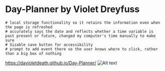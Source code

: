 # Day-Planner by Violet Dreyfuss

    # local storage functionality so it retains the information even when the page is refreshed
    # accurately says the date and reflects whether a time variable is past present or future, changed my computer's time manually to make sure
    # Sizable save button for accessibility
    # prompt to add event there so the user knows where to click, rather than a big box of nothing
https://davioletdeath.github.io/Day-Planner/
![Alt text](https://cdn.discordapp.com/attachments/677340058000424970/717161492105003078/Screenshot_151.png "Day Planner")